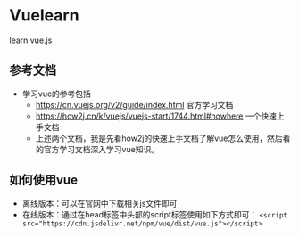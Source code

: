 # Vuelearn
learn vue.js

## 参考文档

* 学习vue的参考包括
  * https://cn.vuejs.org/v2/guide/index.html 官方学习文档
  * https://how2j.cn/k/vuejs/vuejs-start/1744.html#nowhere 一个快速上手文档
  * 上述两个文档，我是先看how2j的快速上手文档了解vue怎么使用，然后看的官方学习文档深入学习vue知识。

## 如何使用vue

* 离线版本：可以在官网中下载相关js文件即可
* 在线版本：通过在head标签中头部的script标签使用如下方式即可：
  `<script src="https://cdn.jsdelivr.net/npm/vue/dist/vue.js"></script>`
